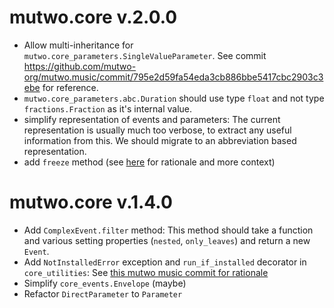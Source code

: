# mutwo.core v.2.0.0

- Allow multi-inheritance for `mutwo.core_parameters.SingleValueParameter`. See commit https://github.com/mutwo-org/mutwo.music/commit/795e2d59fa54eda3cb886bbe5417cbc2903c3ebe for reference.
- `mutwo.core_parameters.abc.Duration` should use type `float` and not type `fractions.Fraction` as it's internal value.
- simplify representation of events and parameters: The current representation is usually much too verbose, to extract any useful information from this. We should migrate to an abbreviation based representation.
- add `freeze` method (see [here](https://github.com/mutwo-org/mutwo.core/blob/05711a7/mutwo/core_converters/tempos.py#L128-L133) for rationale and more context)


# mutwo.core v.1.4.0

- Add `ComplexEvent.filter` method: This method should take a function and various setting properties (`nested`, `only_leaves`) and return a new `Event`.
- Add `NotInstalledError` exception and `run_if_installed` decorator in `core_utilities`: See [this mutwo music commit for rationale](https://github.com/mutwo-org/mutwo.music/commit/8536d6844696e7d3b9b86753df053198fab9a97e#diff-79ed5331232543bfd038daca3962f666aad97d81131621c4a587cd8af8803fb8)
- Simplify `core_events.Envelope` (maybe)
- Refactor `DirectParameter` to `Parameter`

